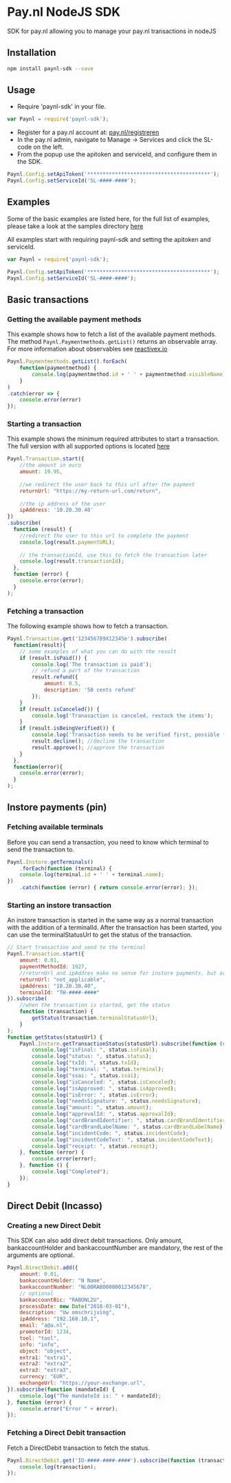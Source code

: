# Pay.nl NodeJS SDK
SDK for pay.nl allowing you to manage your pay.nl transactions in nodeJS

## Installation
```bash
npm install paynl-sdk --save
```

## Usage

- Require 'paynl-sdk' in your file.
```javascript
var Paynl = require('paynl-sdk');
```
- Register for a pay.nl account at: [pay.nl/registreren](https://pay.nl/registreren)
- In the pay.nl admin, navigate to Manage -> Services and click the SL-code on the left.
- From the popup use the apitoken and serviceId, and configure them in the SDK.
```javascript
Paynl.Config.setApiToken('****************************************');
Paynl.Config.setServiceId('SL-####-####');

```
## Examples
Some of the basic examples are listed here, for the full list of examples, please take a look at the samples directory [here](https://github.com/paynl/nodejs-sdk/tree/master/src/samples)

All examples start with requiring paynl-sdk and setting the apitoken and serviceId.

```javascript
var Paynl = require('paynl-sdk');

Paynl.Config.setApiToken('****************************************');
Paynl.Config.setServiceId('SL-####-####');
```
## Basic transactions

### Getting the available payment methods
This example shows how to fetch a list of the available payment methods.
The method ``` Paynl.Paymentmethods.getList() ``` returns an observable array.
For more information about observables see [reactivex.io](http://reactivex.io/rxjs/)

```javascript
Paynl.Paymentmethods.getList().forEach(
    function(paymentmethod) {
        console.log(paymentmethod.id + ' ' + paymentmethod.visibleName);
    }
)
.catch(error => {
    console.error(error)
});
```
### Starting a transaction
This example shows the minimum required attributes to start a transaction.
The full version with all supported options is located [here](https://github.com/paynl/nodejs-sdk/tree/master/src/samples/transaction/start.ts)

```javascript
Paynl.Transaction.start({
    //the amount in euro
    amount: 19.95,
    
    //we redirect the user back to this url after the payment
    returnUrl: "https://my-return-url.com/return",
    
    //the ip address of the user
    ipAddress: '10.20.30.40' 
})
.subscribe(
  function (result) {
    //redirect the user to this url to complete the payment
    console.log(result.paymentURL); 
    
    // the transactionId, use this to fetch the transaction later
    console.log(result.transactionId);
  }, 
  function (error) {
    console.error(error); 
  }
);
```

### Fetching a transaction
The following example shows how to fetch a transaction.
```javascript
Paynl.Transaction.get('123456789X12345e').subscribe(
  function(result){
    // some examples of what you can do with the result
    if (result.isPaid()) {
        console.log('The transaction is paid');
        // refund a part of the transaction
        result.refund({
            amount: 0.5,
            description: '50 cents refund'
        });
    }
    if (result.isCanceled()) {
        console.log('Tranasaction is canceled, restock the items');
    }
    if (result.isBeingVerified()) {
        console.log('Transaction needs to be verified first, possible fraud');
        result.decline(); //decline the transaction
        result.approve(); //approve the transaction 
    }
  },
  function(error){
    console.error(error);
  }
);
```

## Instore payments (pin)

### Fetching available terminals

Before you can send a transaction, you need to know which terminal to send the transaction to.

```javascript
Paynl.Instore.getTerminals()
    .forEach(function (terminal) {
    console.log(terminal.id + ' ' + terminal.name);
})
    .catch(function (error) { return console.error(error); });
```

### Starting an instore transaction
An instore transaction is started in the same way as a normal transaction with the addition of a terminalId.
After the transaction has been started, you can use the terminalStatusUrl to get the status of the transaction.

```javascript
// Start transaction and send to the terminal
Paynl.Transaction.start({
    amount: 0.01,
    paymentMethodId: 1927,
    //returnUrl and ipAddres make no sense for instore payments, but are mandatory
    returnUrl: "not_applicable",
    ipAddress: "10.20.30.40",
    terminalId: "TH-####-####"
}).subscribe(
    //when the transaction is started, get the status
    function (transaction) { 
        getStatus(transaction.terminalStatusUrl); 
    }
);
function getStatus(statusUrl) {
    Paynl.Instore.getTransactionStatus(statusUrl).subscribe(function (status) {
        console.log("isFinal: ", status.isFinal);
        console.log("status: ", status.status);
        console.log("txId: ", status.txId);
        console.log("terminal: ", status.terminal);
        console.log("ssai: ", status.ssai);
        console.log("isCanceled: ", status.isCanceled);
        console.log("isApproved: ", status.isApproved);
        console.log("isError: ", status.isError);
        console.log("needsSignature: ", status.needsSignature);
        console.log("amount: ", status.amount);
        console.log("approvalId: ", status.approvalId);
        console.log("cardBrandIdentifier: ", status.cardBrandIdentifier);
        console.log("cardBrandLabelName: ", status.cardBrandLabelName);
        console.log("incidentCode: ", status.incidentCode);
        console.log("incidentCodeText: ", status.incidentCodeText);
        console.log("receipt: ", status.receipt);
    }, function (error) { 
        console.error(error); 
    }, function () {
        console.log("Completed");
    });
}
```

## Direct Debit (Incasso)

### Creating a new Direct Debit

This SDK can also add direct debit transactions.
Only amount, bankaccountHolder and bankaccountNumber are mandatory, the rest of the arguments are optional.

```javascript
Paynl.DirectDebit.add({
    amount: 0.01,
    bankaccountHolder: "N Name",
    bankaccountNumber: "NL00RABO0000012345678",
    // optional
    bankaccountBic: "RABONL2U",
    processDate: new Date("2018-03-01"),
    description: "Uw omschrijving",
    ipAddress: "192.168.10.1",
    email: "a@a.nl",
    promotorId: 1234,
    tool: "tool",
    info: "info",
    object: "object",
    extra1: "extra1",
    extra2: "extra2",
    extra3: "extra3",
    currency: "EUR",
    exchangeUrl: "https://your-exchange.url",
}).subscribe(function (mandateId) {
    console.log("The mandateId is: " + mandateId);
}, function (error) {
    console.error("Error " + error);
});

```

### Fetching a Direct Debit transaction

Fetch a DirectDebit transaction to fetch the status.

```javascript
Paynl.DirectDebit.get('IO-####-####-####').subscribe(function (transaction) {
    console.log(transaction);
});
```
